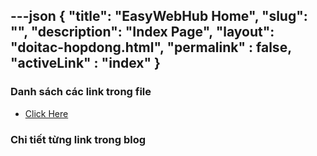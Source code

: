 ---json
{
    "title": "EasyWebHub Home",
    "slug": "",
    "description": "Index Page",
    "layout": "doitac-hopdong.html",
    "permalink" : false,
    "activeLink" : "index"
}
---

### Danh sách các link trong file
- [Click Here](./blog-list.html)

### Chi tiết từng link trong blog